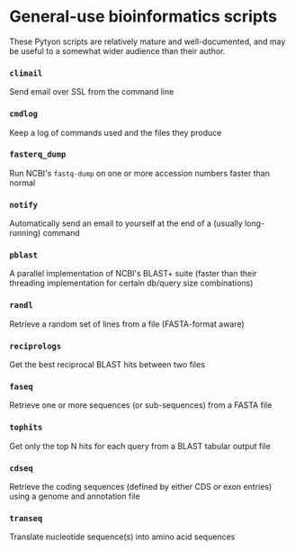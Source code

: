 # General-use bioinformatics scripts

These Pytyon scripts are relatively mature and well-documented, and may be useful to a somewhat wider audience than their author.

### `climail`
Send email over SSL from the command line

### `cmdlog`
Keep a log of commands used and the files they produce

### `fasterq_dump`
Run NCBI's `fastq-dump` on one or more accession numbers faster than normal

### `notify`
Automatically send an email to yourself at the end of a (usually long-running) command

### `pblast`
A parallel implementation of NCBI's BLAST+ suite (faster than their threading implementation for certain db/query size combinations)

### `randl`
Retrieve a random set of lines from a file (FASTA-format aware)

### `reciprologs`
Get the best reciprocal BLAST hits between two files

### `faseq`
Retrieve one or more sequences (or sub-sequences) from a FASTA file

### `tophits`
Get only the top N hits for each query from a BLAST tabular output file

### `cdseq`
Retrieve the coding sequences (defined by either CDS or exon entries) using a genome and annotation file

### `transeq`
Translate nucleotide sequence(s) into amino acid sequences